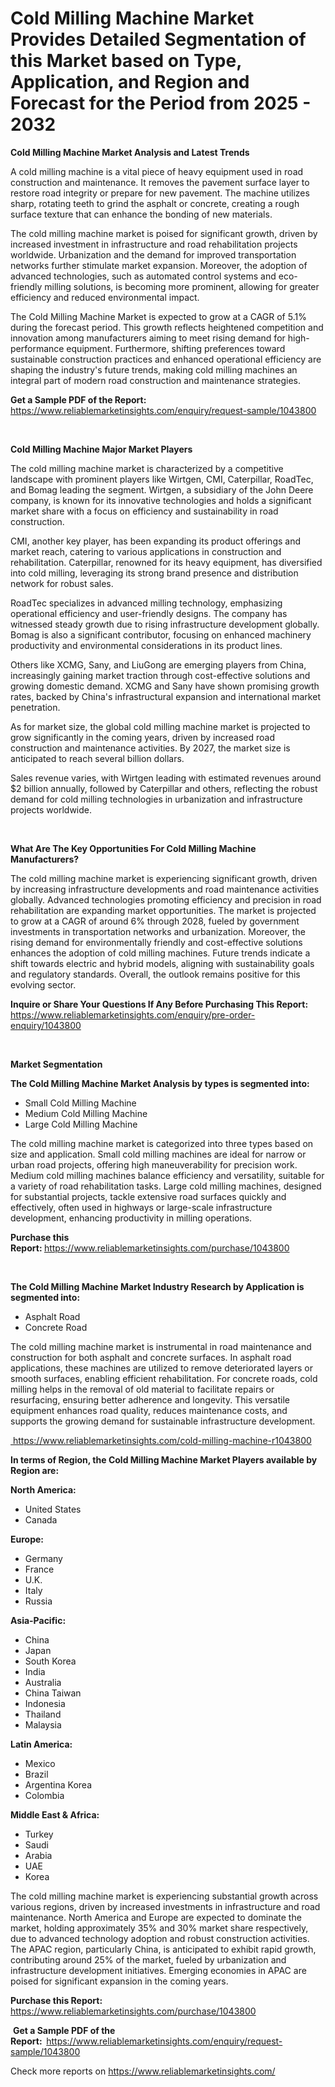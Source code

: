 <p><h1>Cold Milling Machine Market Provides Detailed Segmentation of this Market based on Type, Application, and Region and Forecast for the Period from 2025 - 2032</h1></p><p><strong>Cold Milling Machine Market Analysis and Latest Trends</strong></p>
<p><p>A cold milling machine is a vital piece of heavy equipment used in road construction and maintenance. It removes the pavement surface layer to restore road integrity or prepare for new pavement. The machine utilizes sharp, rotating teeth to grind the asphalt or concrete, creating a rough surface texture that can enhance the bonding of new materials.</p><p>The cold milling machine market is poised for significant growth, driven by increased investment in infrastructure and road rehabilitation projects worldwide. Urbanization and the demand for improved transportation networks further stimulate market expansion. Moreover, the adoption of advanced technologies, such as automated control systems and eco-friendly milling solutions, is becoming more prominent, allowing for greater efficiency and reduced environmental impact.</p><p>The Cold Milling Machine Market is expected to grow at a CAGR of 5.1% during the forecast period. This growth reflects heightened competition and innovation among manufacturers aiming to meet rising demand for high-performance equipment. Furthermore, shifting preferences toward sustainable construction practices and enhanced operational efficiency are shaping the industry's future trends, making cold milling machines an integral part of modern road construction and maintenance strategies.</p></p>
<p><strong>Get a Sample PDF of the Report:&nbsp;</strong> <a href="https://www.reliablemarketinsights.com/enquiry/request-sample/1043800?utm_campaign=2535&utm_medium=2&utm_source=Github&utm_content=ia&utm_term=11042025&utm_id=cold-milling-machine">https://www.reliablemarketinsights.com/enquiry/request-sample/1043800</a></p>
<p>&nbsp;</p>
<p><strong>Cold Milling Machine Major Market Players</strong></p>
<p><p>The cold milling machine market is characterized by a competitive landscape with prominent players like Wirtgen, CMI, Caterpillar, RoadTec, and Bomag leading the segment. Wirtgen, a subsidiary of the John Deere company, is known for its innovative technologies and holds a significant market share with a focus on efficiency and sustainability in road construction. </p><p>CMI, another key player, has been expanding its product offerings and market reach, catering to various applications in construction and rehabilitation. Caterpillar, renowned for its heavy equipment, has diversified into cold milling, leveraging its strong brand presence and distribution network for robust sales.</p><p>RoadTec specializes in advanced milling technology, emphasizing operational efficiency and user-friendly designs. The company has witnessed steady growth due to rising infrastructure development globally. Bomag is also a significant contributor, focusing on enhanced machinery productivity and environmental considerations in its product lines.</p><p>Others like XCMG, Sany, and LiuGong are emerging players from China, increasingly gaining market traction through cost-effective solutions and growing domestic demand. XCMG and Sany have shown promising growth rates, backed by China's infrastructural expansion and international market penetration.</p><p>As for market size, the global cold milling machine market is projected to grow significantly in the coming years, driven by increased road construction and maintenance activities. By 2027, the market size is anticipated to reach several billion dollars. </p><p>Sales revenue varies, with Wirtgen leading with estimated revenues around $2 billion annually, followed by Caterpillar and others, reflecting the robust demand for cold milling technologies in urbanization and infrastructure projects worldwide.</p></p>
<p>&nbsp;</p>
<p><strong>What Are The Key Opportunities For Cold Milling Machine Manufacturers?</strong></p>
<p><p>The cold milling machine market is experiencing significant growth, driven by increasing infrastructure developments and road maintenance activities globally. Advanced technologies promoting efficiency and precision in road rehabilitation are expanding market opportunities. The market is projected to grow at a CAGR of around 6% through 2028, fueled by government investments in transportation networks and urbanization. Moreover, the rising demand for environmentally friendly and cost-effective solutions enhances the adoption of cold milling machines. Future trends indicate a shift towards electric and hybrid models, aligning with sustainability goals and regulatory standards. Overall, the outlook remains positive for this evolving sector.</p></p>
<p><strong>Inquire or Share Your Questions If Any Before Purchasing This Report:</strong> <a href="https://www.reliablemarketinsights.com/enquiry/pre-order-enquiry/1043800?utm_campaign=2535&utm_medium=2&utm_source=Github&utm_content=ia&utm_term=11042025&utm_id=cold-milling-machine">https://www.reliablemarketinsights.com/enquiry/pre-order-enquiry/1043800</a></p>
<p>&nbsp;</p>
<p><strong>Market Segmentation</strong></p>
<p><strong>The Cold Milling Machine Market Analysis by types is segmented into:</strong></p>
<p><ul><li>Small Cold Milling Machine</li><li>Medium Cold Milling Machine</li><li>Large Cold Milling Machine</li></ul></p>
<p><p>The cold milling machine market is categorized into three types based on size and application. Small cold milling machines are ideal for narrow or urban road projects, offering high maneuverability for precision work. Medium cold milling machines balance efficiency and versatility, suitable for a variety of road rehabilitation tasks. Large cold milling machines, designed for substantial projects, tackle extensive road surfaces quickly and effectively, often used in highways or large-scale infrastructure development, enhancing productivity in milling operations.</p></p>
<p><strong>Purchase this Report:&nbsp;</strong><a href="https://www.reliablemarketinsights.com/purchase/1043800?utm_campaign=2535&utm_medium=2&utm_source=Github&utm_content=ia&utm_term=11042025&utm_id=cold-milling-machine">https://www.reliablemarketinsights.com/purchase/1043800</a></p>
<p>&nbsp;</p>
<p><strong>The Cold Milling Machine Market Industry Research by Application is segmented into:</strong></p>
<p><ul><li>Asphalt Road</li><li>Concrete Road</li></ul></p>
<p><p>The cold milling machine market is instrumental in road maintenance and construction for both asphalt and concrete surfaces. In asphalt road applications, these machines are utilized to remove deteriorated layers or smooth surfaces, enabling efficient rehabilitation. For concrete roads, cold milling helps in the removal of old material to facilitate repairs or resurfacing, ensuring better adherence and longevity. This versatile equipment enhances road quality, reduces maintenance costs, and supports the growing demand for sustainable infrastructure development.</p></p>
<p><a href="https://www.reliablemarketinsights.com/cold-milling-machine-r1043800?utm_campaign=2535&utm_medium=2&utm_source=Github&utm_content=ia&utm_term=11042025&utm_id=cold-milling-machine">&nbsp;https://www.reliablemarketinsights.com/cold-milling-machine-r1043800</a></p>
<p><strong>In terms of Region, the Cold Milling Machine Market Players available by Region are:</strong></p>
<p>
    <p> <strong> North America: </strong>
        <ul>
            <li>United States</li>
            <li>Canada</li>
        </ul>
        </p> 
    <p> <strong> Europe: </strong>
        <ul>
            <li>Germany</li>
            <li>France</li>
            <li>U.K.</li>
            <li>Italy</li>
            <li>Russia</li>
        </ul>
        </p> 
    <p> <strong> Asia-Pacific: </strong>
        <ul>
            <li>China</li>
            <li>Japan</li>
            <li>South Korea</li>
            <li>India</li>
            <li>Australia</li>
            <li>China Taiwan</li>
            <li>Indonesia</li>
            <li>Thailand</li>
            <li>Malaysia</li>
        </ul>
        </p> 
    <p> <strong> Latin America: </strong>
        <ul>
            <li>Mexico</li>
            <li>Brazil</li>
            <li>Argentina Korea</li>
            <li>Colombia</li>
        </ul>
        </p> 
    <p> <strong> Middle East & Africa: </strong>
        <ul>
            <li>Turkey</li>
            <li>Saudi</li>
            <li>Arabia</li>
            <li>UAE</li>
            <li>Korea</li>
        </ul>
    </p>
    </p>
<p><p>The cold milling machine market is experiencing substantial growth across various regions, driven by increased investments in infrastructure and road maintenance. North America and Europe are expected to dominate the market, holding approximately 35% and 30% market share respectively, due to advanced technology adoption and robust construction activities. The APAC region, particularly China, is anticipated to exhibit rapid growth, contributing around 25% of the market, fueled by urbanization and infrastructure development initiatives. Emerging economies in APAC are poised for significant expansion in the coming years.</p></p>
<p><strong>Purchase this Report: </strong><a href="https://www.reliablemarketinsights.com/purchase/1043800?utm_campaign=2535&utm_medium=2&utm_source=Github&utm_content=ia&utm_term=11042025&utm_id=cold-milling-machine">https://www.reliablemarketinsights.com/purchase/1043800</a></p>
<p>&nbsp;<strong>Get a Sample PDF of the Report:&nbsp;&nbsp;</strong><a href="https://www.reliablemarketinsights.com/enquiry/request-sample/1043800?utm_campaign=2535&utm_medium=2&utm_source=Github&utm_content=ia&utm_term=11042025&utm_id=cold-milling-machine">https://www.reliablemarketinsights.com/enquiry/request-sample/1043800</a></p>
<p><strong></strong></p>
<p>Check more reports on <a href="https://www.reliablemarketinsights.com/?utm_campaign=2535&utm_medium=2&utm_source=Github&utm_content=ia&utm_term=11042025&utm_id=cold-milling-machine">https://www.reliablemarketinsights.com/</a></p>